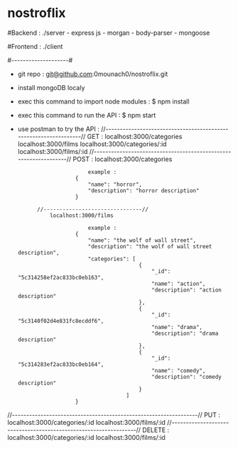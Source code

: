 # nostroflix

#Backend : ./server 
    - express js
    - morgan
    - body-parser
    - mongoose

    
#Frontend : ./client 






#--------------------#
- git repo : git@github.com:0mounach0/nostroflix.git

- install mongoDB localy

- exec this command to import node modules : $ npm install

- exec this command to run the API : $ npm start

- use postman to try the API :
//-----------------------------------------------------------------//
    GET    : 
                localhost:3000/categories
                localhost:3000/films
                localhost:3000/categories/:id
                localhost:3000/films/:id
//-----------------------------------------------------------------//
    POST   :
                localhost:3000/categories

                            example :
                        {
                            "name": "horror",
                            "description": "horror description"
                        }

            //-------------------------------//
                localhost:3000/films

                            example :
                        {
                            "name": "the wolf of wall street",
                            "description": "the wolf of wall street description",
                            "categories": [
                                            {
                                                "_id": "5c314258ef2ac833bc0eb163",
                                                "name": "action",
                                                "description": "action description"
                                            },
                                            {
                                                "_id": "5c3140f02d4e831fc8ecddf6",
                                                "name": "drama",
                                                "description": "drama description"
                                            },
                                            {
                                                "_id": "5c314283ef2ac833bc0eb164",
                                                "name": "comedy",
                                                "description": "comedy description"
                                            }
                                        ]
                        }
//-----------------------------------------------------------------//
    PUT    :
                localhost:3000/categories/:id
                localhost:3000/films/:id
//-----------------------------------------------------------------//
    DELETE : 
                localhost:3000/categories/:id
                localhost:3000/films/:id